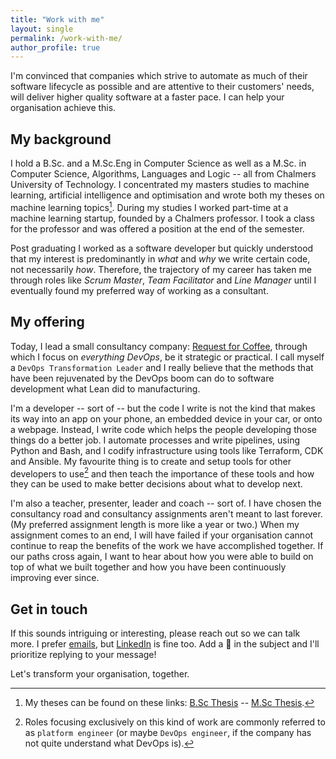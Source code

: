 ```yaml
---
title: "Work with me"
layout: single
permalink: /work-with-me/
author_profile: true
---
```


I'm convinced that companies which strive to automate as much of their software
lifecycle as possible and are attentive to their customers' needs, will
deliver higher quality software at a faster pace.
I can help your organisation achieve this.

## My background

I hold a B.Sc. and a M.Sc.Eng in Computer Science as well as a M.Sc. in
Computer Science, Algorithms, Languages and Logic -- all from Chalmers
University of Technology.
I concentrated my masters studies to machine learning, artificial intelligence
and optimisation and wrote both my theses on machine learning topics[^ml-resume].
During my studies I worked part-time at a machine learning startup, founded by
a Chalmers professor.
I took a class for the professor and was offered a position at the end of the
semester.

Post graduating I worked as a software developer but quickly understood that
my interest is predominantly in _what_ and _why_ we write certain code, not
necessarily _how_.
Therefore, the trajectory of my career has taken me through roles like _Scrum
Master_, _Team Facilitator_ and _Line Manager_ until I eventually found my
preferred way of working as a consultant.

## My offering

Today, I lead a small consultancy company: [Request for
Coffee](https://requestforcoffee.dev), through which I focus on _everything
DevOps_, be it strategic or practical.
I call myself a `DevOps Transformation Leader` and I really believe that the
methods that have been rejuvenated by the DevOps boom can do to software
development what Lean did to manufacturing.

I'm a developer -- sort of -- but the code I write is not the kind that makes
its way into an app on your phone, an embedded device in your car, or onto a
webpage.
Instead, I write code which helps the people developing those things do a better
job.
I automate processes and write pipelines, using Python and Bash, and I codify
infrastructure using tools like Terraform, CDK and Ansible.
My favourite thing is to create and setup tools for other developers to
use[^platform] and then teach the importance of these tools and how they can be
used to make better decisions about what to develop next.

I'm also a teacher, presenter, leader and coach -- sort of.
I have chosen the consultancy road and consultancy assignments aren't meant
to last forever.
(My preferred assignment length is more like a year or two.)
When my assignment comes to an end, I will have failed if your organisation
cannot continue to reap the benefits of the work we have accomplished together.
If our paths cross again, I want to hear about how you were able to build on
top of what we built together and how you have been continuously improving
ever since.

## Get in touch

If this sounds intriguing or interesting, please reach out so we can talk more.
I prefer [emails](mailto:erik@requestforcoffee.dev), but [LinkedIn](https://www.linkedin.com/in/thorsellerik/) is fine
too.
Add a 🚀 in the subject and I'll prioritize replying to your message!

Let's transform your organisation, together.


<!-- REFERENCES -->
[^ml-resume]: My theses can be found on these links: [B.Sc Thesis](https://hdl.handle.net/20.500.12380/244534) -- [M.Sc Thesis](https://hdl.handle.net/20.500.12380/255285).
[^platform]: Roles focusing exclusively on this kind of work are commonly referred to as `platform engineer` (or maybe `DevOps engineer`, if the company has not quite understand what DevOps is).


[devops-handbook]: https://www.goodreads.com/book/show/26083308-the-devops-handbook "The DevOps Handbook"
[resume]: /assets/resumes/erik_thorsell-rfc_en.pdf "My resumé"

